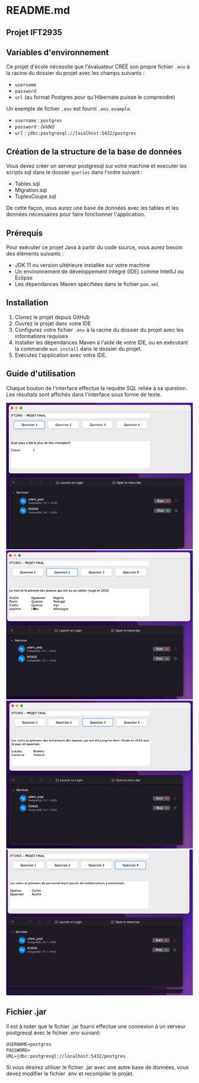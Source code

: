 # README.md

## Projet IFT2935

## Variables d'environnement

Ce projet d'école nécessite que l'évaluateur CRÉÉ son propre fichier `.env` à la racine du dossier du projet avec les champs suivants :

- `username`
- `password`
- `url` (au format Postgres pour qu'Hibernate puisse le comprendre)

Un exemple de fichier `.env` est fourni `.env.example`.
- `username` : `postgres`
- `password` : *(vide)*
- `url` : `jdbc:postgresql://localhost:5432/postgres`

## Création de la structure de la base de données
Vous devez créer un serveur postgresql sur votre machine et executer les scripts sql dans le dossier `queries` dans l'ordre suivant :
- Tables.sql
- Migration.sql
- TuplesCoupe.sql

De cette façon, vous aurez une base de données avec les tables et les données nécessaires pour faire fonctionner l'application.

## Prérequis

Pour exécuter ce projet Java à partir du code source, vous aurez besoin des éléments suivants :

- JDK 11 ou version ultérieure installée sur votre machine
- Un environnement de développement intégré (IDE) comme IntelliJ ou Eclipse
- Les dépendances Maven spécifiées dans le fichier `pom.xml`

## Installation

1. Clonez le projet depuis GitHub
2. Ouvrez le projet dans votre IDE
3. Configurez votre fichier `.env` à la racine du dossier du projet avec les informations requises
4. Installer les dépendances Maven à l'aide de votre IDE, ou en exécutant la commande `mvn install` dans le dossier du projet.
5. Exécutez l'application avec votre IDE.

## Guide d'utilisation
Chaque bouton de l'interface effectue la requête SQL reliée à sa question. Les résultats sont affichés dans l'interface sous forme de texte.

![Question 1](./captures-ecran/question1.png)
![Question 2](./captures-ecran/question2.png)
![Question 3](./captures-ecran/question3.png)
![Question 4](./captures-ecran/question4.png)


## Fichier .jar

Il est à noter que le fichier .jar fourni effectue une connexion à un serveur postgresql avec le fichier .env suivant:

```
USERNAME=postgres
PASSWORD=
URL=jdbc:postgresql://localhost:5432/postgres
```

Si vous désirez utiliser le fichier .jar avec une autre base de données, vous devez modifier le fichier .env et recompiler le projet.